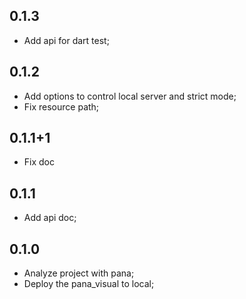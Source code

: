 ## 0.1.3
- Add api for dart test;

## 0.1.2
- Add options to control local server and strict mode;
- Fix resource path;

## 0.1.1+1
- Fix doc

## 0.1.1
- Add api doc;

## 0.1.0

- Analyze project with pana;
- Deploy the pana_visual to local;
